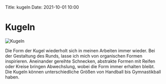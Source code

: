 Title: kugeln
Date: 2021-10-01 10:00

# Kugeln

![Kugeln]({static}/images/IMG_5351.jpg)

Die Form der Kugel wiederholt sich in meinen Arbeiten immer wieder.
Bei der Gestaltung des Runds, lasse ich mich von organischen Formen inspirieren.
Aneinander gereihte Schnecken, abstrakte Formen mit Reifen oder Kreise bringen Abwechslung, wobei die Form immer erhalten bleibt.
Die Kugeln können unterschiedliche Größen von Handball bis Gymnastikball haben. 

